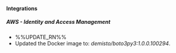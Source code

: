 
#### Integrations

##### AWS - Identity and Access Management

- %%UPDATE_RN%%
- Updated the Docker image to: *demisto/boto3py3:1.0.0.100294*.
